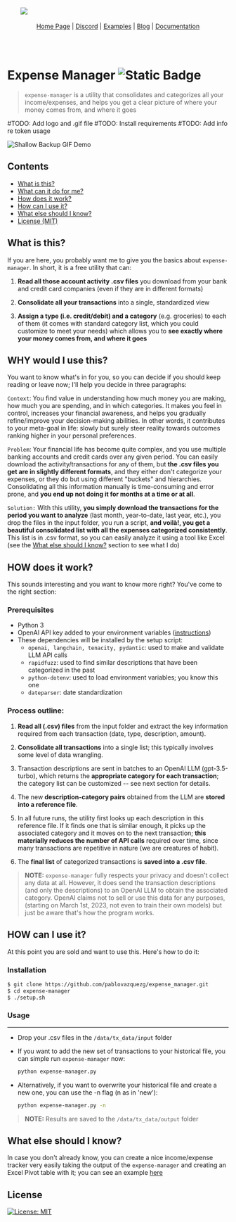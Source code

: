 <br/>

<div align="center" style="margin: 30px;">
<a href="cost-estimates">
  <img src="https://github.com/pablovazquezg/expense_manager/blob/master/media/cost_estimates.png"  align="left" />
</a>
<br />
<br />

<div align="center">
    <a href="https://refine.dev">Home Page</a> |
    <a href="https://discord.gg/refine">Discord</a> |
    <a href="https://refine.dev/examples/">Examples</a> |
    <a href="https://refine.dev/blog/">Blog</a> |
    <a href="https://refine.dev/docs/">Documentation</a>
</div>
</div>

<br />

# Expense Manager ![Static Badge](https://img.shields.io/badge/Made_with_love_in-NYC-red)

> `expense-manager` is a utility that consolidates and categorizes all your income/expenses, and helps you get a clear picture of where your money comes from, and where it goes 



#TODO: Add logo and .gif file
#TODO: Install requirements
#TODO: Add info re token usage


![Shallow Backup GIF Demo](img/shallow-backup-demo.gif)

## Contents

 * [What is this?](#what-is-this) 
 * [What can it do for me?](#what-can-it-do-for-me)
 * [How does it work?](#how-does-it-work)
 * [How can I use it?](#how-can-i-use-it)
 * [What else should I know?](#what-else-should-i-know)
 * [License (MIT)](#git-integration)


## What is this?
If you are here, you probably want me to give you the basics about `expense-manager`. In short, it is a free utility that can:
1. **Read all those account activity .csv files** you download from your bank and credit card companies (even if they are in different formats)

2. **Consolidate all your transactions** into a single, standardized view

3. **Assign a type (i.e. credit/debit) and a category** (e.g. groceries) to each of them (it comes with standard category list, which you could customize to meet your needs) which allows you to **see exactly where your money comes from, and where it goes**


## WHY would I use this?
You want to know what's in for you, so you can decide if you should keep reading or leave now; I'll help you decide in three paragraphs:

`Context`: You find value in understanding how much money you are making, how much you are spending, and in which categories. It makes you feel in control, increases your financial awareness, and helps you gradually refine/improve your decision-making abilities. In other words, it contributes to your meta-goal in life: slowly but surely steer reality towards outcomes ranking higher in your personal preferences.

`Problem`: Your financial life has become quite complex, and you use multiple banking accounts and credit cards over any given period. You can easily download the activity/transactions for any of them, but **the .csv files you get are in slightly different formats**, and they either don't categorize your expenses, or they do but using different "buckets" and hierarchies. Consolidating all this information manually is time-consuming and error prone, and **you end up not doing it for months at a time or at all**.

`Solution:` With this utility, **you simply download the transactions for the period you want to analyze** (last month, year-to-date, last year, etc.), you drop the files in the input folder, you run a script, **and voilà!, you get a beautiful consolidated list with all the expenses categorized consistently**. This list is in .csv format, so you can easily analyze it using a tool like Excel (see the [What else should I know?](#what-else-should-i-know) section to see what I do)

## HOW does it work?

This sounds interesting and you want to know more right? You've come to the right section:
### Prerequisites
+ Python 3
+ OpenAI API key added to your environment variables ([instructions](https://www.immersivelimit.com/tutorials/adding-your-openai-api-key-to-system-environment-variables))
+ These dependencies will be installed by the setup script:
    - `openai, langchain, tenacity, pydantic`: used to make and validate LLM API calls
    - `rapidfuzz`: used to find similar descriptions that have been categorized in the past
    - `python-dotenv`: used to load environment variables; you know this one
    - `dateparser`: date standardization

### Process outline:
1. **Read all (.csv) files** from the input folder and extract the key information required from each transaction (date, type, description, amount).

1. **Consolidate all transactions** into a single list; this typically involves some level of data wrangling.

1. Transaction descriptions are sent in batches to an OpenAI LLM (gpt-3.5-turbo), which returns the **appropriate category for each transaction**; the category list can be customized -- see next section for details.

1. The new **description-category pairs** obtained from the LLM are **stored into a reference file**.

1. In all future runs, the utility first looks up each description in this reference file. If it finds one that is similar enough, it picks up the associated category and it moves on to the next transaction; **this materially reduces the number of API calls** required over time, since many transactions are repetitive in nature (we are creatures of habit).

1. The **final list** of categorized transactions is **saved into a .csv file**.  


> **NOTE:**
> `expense-manager` fully respects your privacy and doesn't collect any data at all. However, it does send the transaction descriptions (and only the descriptions) to an OpenAI LLM to obtain the associated category. OpenAI claims not to sell or use this data for any purposes, (starting on March 1st, 2023, not even to train their own models) but just be aware that's how the program works.


## HOW can I use it?
At this point you are sold and want to use this. Here's how to do it:
### Installation

```bash
$ git clone https://github.com/pablovazquezg/expense_manager.git
$ cd expense-manager
$ ./setup.sh
```


### Usage
---
+ Drop your .csv files in the `/data/tx_data/input` folder

+ If you want to add the new set of transactions to your historical file, you can simple run `expense-manager` now:
    ```bash
    python expense-manager.py
    ```
+ Alternatively, if you want to overwrite your historical file and create a new one, you can use the -n flag (n as in 'new'): 
    ```bash
    python expense-manager.py -n
    ```
> **NOTE:**
> Results are saved to the `/data/tx_data/output` folder

## What else should I know?
In case you don't already know, you can create a nice income/expense tracker very easily taking the output of the `expense-manager` and creating an Excel Pivot table with it; you can see an example [here](https://www.vertex42.com/blog/excel-tips/using-pivot-tables-to-analyze-income-and-expenses.html)

## License
[![License: MIT](https://img.shields.io/badge/License-MIT-yellow.svg)](https://opensource.org/licenses/MIT)